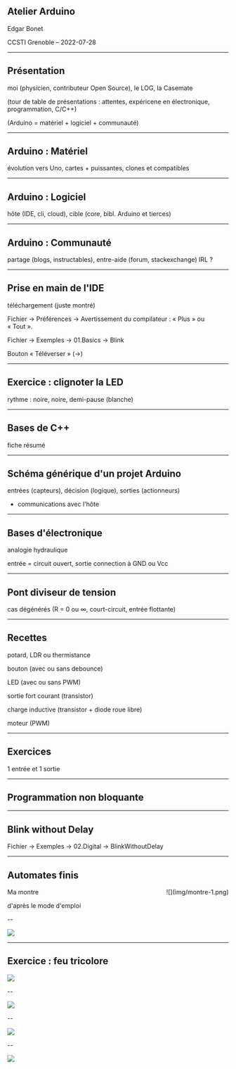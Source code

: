 ## Atelier Arduino

Edgar Bonet

CCSTI Grenoble – 2022-07-28

---

## Présentation

moi (physicien, contributeur Open Source), le LOG, la Casemate

(tour de table de présentations : attentes, expéricene en
électronique, programmation, C/C++)

(Arduino = matériel + logiciel + communauté)

---

## Arduino : Matériel

évolution vers Uno, cartes + puissantes, clones et compatibles

---

## Arduino : Logiciel

hôte (IDE, cli, cloud), cible (core, bibl. Arduino et tierces)

---

## Arduino : Communauté

partage (blogs, instructables), entre-aide (forum, stackexchange)
IRL ?


---

## Prise en main de l'IDE

téléchargement (juste montré)

Fichier → Préférences → Avertissement du compilateur :
« Plus » ou « Tout ».

Fichier → Exemples → 01.Basics → Blink

Bouton « Téléverser » (→)

---

## Exercice : clignoter la LED

rythme : noire, noire, demi-pause (blanche)

---

## Bases de C++

fiche résumé

---

## Schéma générique d'un projet Arduino
entrées (capteurs), décision (logique), sorties (actionneurs)
+ communications avec l'hôte

---

## Bases d'électronique

analogie hydraulique

entrée = circuit ouvert, sortie connection à GND ou Vcc

---

## Pont diviseur de tension

cas dégénérés (R = 0 ou ∞, court-circuit, entrée flottante)

---

## Recettes

potard, LDR ou thermistance

bouton (avec ou sans debounce)

LED (avec ou sans PWM)

sortie fort courant (transistor)

charge inductive (transistor + diode roue libre)

moteur (PWM)

---

## Exercices

1 entrée et 1 sortie

---

## Programmation non bloquante

---

## Blink without Delay

Fichier → Exemples → 02.Digital → BlinkWithoutDelay

---

## Automates finis

<div style="float: right">
![](img/montre-1.png)
</div>

Ma montre

d'après le mode d'emploi

--

![](img/montre-2.png)

---

## Exercice : feu tricolore

![](img/feu_tricolore.png)

--

![](img/feu_tricolore-2.png)

--

![](img/feu_tricolore-3.png)

--

![](img/feu_tricolore-4.png)
